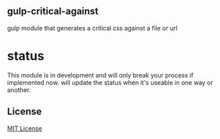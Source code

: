 ## gulp-critical-against
gulp module that generates a critical css against a file or url

# status
This module is in development and will only break your process if implemented now. will update the status when it's useable in one way or another.

## License

[MIT License](http://en.wikipedia.org/wiki/MIT_License)
